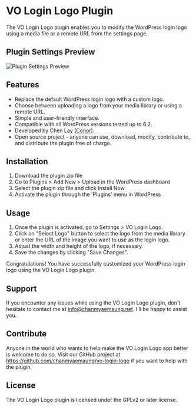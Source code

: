 # VO Login Logo Plugin

The VO Login Logo plugin enables you to modify the WordPress login logo using a media file or a remote URL from the settings page.

## Plugin Settings Preview

![Plugin Settings Preview](https://i.imgur.com/NERQOP1.png)

## Features

- Replace the default WordPress login logo with a custom logo.
- Choose between uploading a logo from your media library or using a remote URL.
- Simple and user-friendly interface.
- Compatible with all WordPress versions tested up to 6.2.
- Developed by Chen Lay ([Conor](https://www.facebook.com/mynameischen)).
- Open source project - anyone can use, download, modify, contribute to, and distribute the plugin free of charge.

## Installation

1. Download the plugin zip file
2. Go to Plugins > Add New > Upload in the WordPress dashboard
3. Select the plugin zip file and click Install Now
4. Activate the plugin through the 'Plugins' menu in WordPress

## Usage

1. Once the plugin is activated, go to Settings > VO Login Logo.
2. Click on "Select Logo" button to select the logo from the media library or enter the URL of the image you want to use as the login logo.
3. Adjust the width and height of the logo, if necessary.
4. Save the changes by clicking "Save Changes".

Congratulations! You have successfully customized your WordPress login logo using the VO Login Logo plugin.

## Support

If you encounter any issues while using the VO Login Logo plugin, don't hesitate to contact me at info@chanmyaemaung.net. I'll be happy to assist you.

## Contribute

Anyone in the world who wants to help make the VO Login Logo app better is welcome to do so. Visit our GitHub project at https://github.com/chanmyaemaung/vo-login-logo if you want to help with the plugin.

## License

The VO Login Logo plugin is licensed under the GPLv2 or later license.
